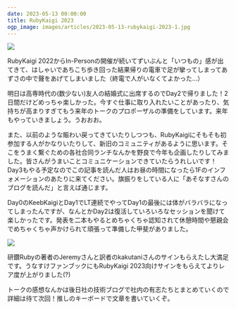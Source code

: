 ```yaml
---
date: 2023-05-13 00:00:00
title: RubyKaigi 2023
ogp_image: images/articles/2023-05-13-rubykaigi-2023-1.jpg
---
```

![](/static/images/articles/2023-05-13-rubykaigi-2023-1.jpg)

RubyKaigi 2022からIn-Personの開催が続いてずいぶんと「いつもの」感が出てきて、はしゃいであちこち歩き回った結果帰りの電車で足が攣ってしまってあずさの中で聲をあげてしまいました（終電で人がいなくてよかった...）

明日は高専時代の(数少ない)友人の結婚式に出席するのでDay2で帰りました！2日間だけどめっちゃ楽しかった。今すぐ仕事に取り入れたいことがあったり、気持ちが高まりすぎてもう来年のトークのプロポーザルの準備をしています。来年もやっていきましょう。うおおお。

また、以前のような賑わい戻ってきていたりしつつも、RubyKaigiにそもそも初参加する人がかなりいたりして、新旧のコミュニティがあるように思います。そこをうまく繋ぐための各社合同ランチなんかを野良で今年も企画したりしてみました。皆さんがうまいことコミュニケーションできていたらうれしいです！Day3もやる予定なのでこの記事を読んだ人はお昼の時間になったら1Fのインフォメーションのあたりに来てください。旗振りをしている人に「あそなすさんのブログを読んだ」と言えば通じます。

Day0のKeebKaigiとDay1でLT連続でやってDay1の最後には体がバラバラになってしまったんですが、なんとかDay2は復活していろいろなセッションを聞けて楽しかったです。発表を二本もやるとめちゃくちゃ認知されて休憩時間や懇親会でめちゃくちゃ声かけられて頑張って準備した甲斐がありました。

![](/static/images/articles/2023-05-13-rubykaigi-2023-2.jpg)

研鑽Rubyの著者のJeremyさんと訳者のkakutaniさんのサインもらえたし大満足です。うなすけファンブックにもRubyKaigi 2023向けサインをもらえてよりレア度が上がりました(?)

トークの感想なんかは後日社の技術ブログで社内の有志たちとまとめていくので詳細は待て次回！推しのキーボードで文章を書いていくぞ。

